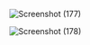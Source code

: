 ![Screenshot (177)](https://github.com/shafiatunnurshimu23/shimu/assets/126905316/435e32da-3ef9-4f79-8d27-e231f9cbd14d)


![Screenshot (178)](https://github.com/shafiatunnurshimu23/shimu/assets/126905316/dcfa1d6e-62fd-4966-8465-c4236d82490b)

